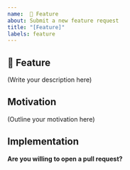 ```yaml
---
name:  🚀 Feature
about: Submit a new feature request
title: "[Feature]"
labels: feature
---
```


## 🚀 Feature

<!--
    What is the feature you would like to see in Rosetta-Bitcoin?
-->

(Write your description here)

## Motivation

<!--
    Why should this feature be implemented in Rosetta-Bitcoin?
    How would this feature be used in Rosetta-Bitcoin?
    
    Is this feature request related to a problem? If so, please describe.
    Please link to any relevant issues or other PRs!
-->

(Outline your motivation here)

## Implementation

<!--
    What needs to be built for the feature to be supported in Rosetta-Bitcoin?
    What components of Leo Rosetta-Bitcoin be affected by this design (if any)?
    How should this feature be implemented?
-->

**Are you willing to open a pull request?**
